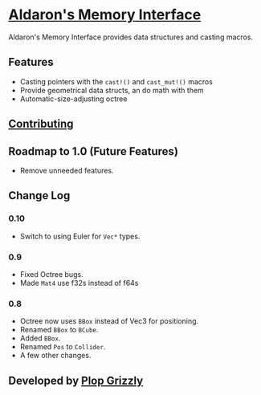 # [Aldaron's Memory Interface](https://crates.io/crates/ami)
Aldaron's Memory Interface provides data structures and casting macros.

## Features
* Casting pointers with the `cast!()` and `cast_mut!()` macros
* Provide geometrical data structs, an do math with them
* Automatic-size-adjusting octree

## [Contributing](http://plopgrizzly.com/contributing/en#contributing)

## Roadmap to 1.0 (Future Features)
* Remove unneeded features.

## Change Log
### 0.10
* Switch to using Euler for `Vec*` types.

### 0.9
* Fixed Octree bugs.
* Made `Mat4` use f32s instead of f64s

### 0.8
* Octree now uses `BBox` instead of Vec3 for positioning.
* Renamed `BBox` to `BCube`.
* Added `BBox`.
* Renamed `Pos` to `Collider`.
* A few other changes.

## Developed by [Plop Grizzly](http://plopgrizzly.com)
